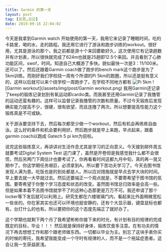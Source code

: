 ```yaml
---
title: Garmin 的第一天
layout: post
tag: [反思,日记]
date: 2019-09-16 22:04:02
---
```

今天是我拿到Garmin watch 开始使用的第一天，我用它来记录了睡眠时间，吃的卡路里，喝的水，走的路程。我还用它进行了游泳和跑步训练的workout。很好用，尤其是游泳的那个，我之前都是游十个来回要歇好久，这次使用它有记录趟数并有计划表，所以很快就完成了624m也就是25趟即12.5个来回。并且看到了心肺功能区间，swof，时间。知道自己大概游了多快。貌似最快一次是3：11/100米。还可以了。然后还跟着Garmin coach做了跑步的bench mark这个跑步是为了5km训练。而刚好我们学校绕一周有个所谓的Pi 5km的跑圈，所以还是挺有意义的，这样以后就可以来个绕学校一周跑步了。在学校不同地方都有
![Pi 5km](/assets/img/post/pi5km.jpg)
![Garmin workout](/assets/img/post/Garmin workout.png)
我用Garmin还记录了keep的锻炼记录划到有氧运动即cardio类。而我甚至还用Garmin记录了我撸管的运动还蛮有趣的。这样可以监督记录我撸管的次数和质量。不过今天锻炼后发现确实能力提高不少，很硬，很有欲望，而且连撸了两次。所以想要提高性能力这个锻炼真是不可或缺。

关于游泳要坚持下去，然后每次都至少做一个workout，然后有机会再练练自由泳。这么好的条件和机会要利用好。然后跑步就是早上来跑，早点起来，跟着garmin coach以跑成 Gatech 5 pi km为目标。

说完这些锻炼意义，再讲讲对生活作息尤其是学习的正向意义。今天接到邮件周五就要考试Digital System Test 这门课了，虽然是开卷但是我感觉我什么都不会很慌，然后另两门下周估计也要考试了。你再看看时间这都九月中旬，真的再一晃又期中了。你这学期任务艰巨，必须拿到A。所以要下苦功夫学习了。今天去图书馆发现人满为患。吃饭也是的到处都是人。所以应对措施就是早点去学大块的时间。早上要去就一大早就过去。然后还要端正一个观点就是，不要寄希望于图书馆的氛围。要寄希望于你整个学习态度和状态的改变。虽然图书馆总归效率是会高一些。但是如果本着不去图书馆就学不了的这种心态那更是万万不可。我还申请了那个locker等下发后就可以利用上。研究生都在六楼玻璃门内，看起来比外面稍微宽松一些坐的。你在家其实也还可以环境也挺安静的，还有个大显示器，键盘鼠标也都有。台灯什么的也有。所以要把你的这个态度先端正了就好办了。

这个学期也就剩下两个月了我希望彬彬你接下来的时光，有计划有目的规律的完成既定的目标，毕业！！！
然后就是保持好身体，锻炼饮食多注意。在有功夫的情况下再去想想工作和那个跟老师做东西。一切都以毕业为主。别忘了这块手表你买的时候的寄托，我希望我能变成一个守时有规律的人，而不是一个拖延症患者。这会让我一生获益匪浅。
